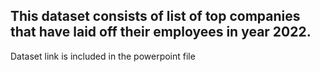 This dataset consists of list of top companies that have laid off their employees in year 2022.
--------------------------------------------------------------------------------------------------
Dataset link is included in the powerpoint file
